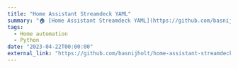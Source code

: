 ```yaml
---
title: "Home Assistant Streamdeck YAML"
summary: "🏠 [Home Assistant Streamdeck YAML](https://github.com/basnijholt/home-assistant-streamdeck-yaml): Control Home Assistant on Stream Deck across all OS with YAML configuration. 🎛️"
tags:
  - Home automation
  - Python
date: "2023-04-22T00:00:00"
external_link: "https://github.com/basnijholt/home-assistant-streamdeck-yaml"
---
```

